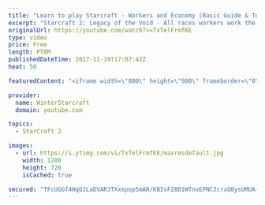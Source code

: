 ```yaml
---
title: "Learn to play Starcraft - Workers and Economy (Basic Guide & Tutorial)"
excerpt: "Starcraft 2: Legacy of the Void - All races workers work the same (mule notwithstanding!)  Wiki on mining: http://wiki.teamliquid.net/starcraft2/Mining_Minerals"
originalUrl: https://youtube.com/watch?v=TxTelFrmfKE
type: video
price: Free
length: PT8M
publishedDateTime: 2017-11-19T17:07:42Z
heat: 50

featuredContent: "<iframe width=\"800\" height=\"500\" frameborder=\"0\" src=\"https://www.youtube.com/embed/TxTelFrmfKE\" allow=\"accelerometer; autoplay; encrypted-media; gyroscope; picture-in-picture\" allowfullscreen></iframe>"

provider:
  name: WinterStarcraft
  domain: youtube.com

topics:
  - StarCraft 2

images:
  - url: https://i.ytimg.com/vi/TxTelFrmfKE/maxresdefault.jpg
    width: 1280
    height: 720
    isCached: true

secured: "TFcUGGf4HqOJLaDVAR3TXxepop5mAR/KBIvFZ8D1WTnxEPNCJcrxQ0ysUMUA+lnMJnr21QRHnpeCzXZyGCgjTdXW6JovHOuGpLsstzQCikTCuU3HoGu+SSLn4SC5lbExOgzSYB/ZwjjL19ecYha3YlK71MjJhnuOdcvE1zUpQnO/CgBZlBfe6brxOyPxGhoWzHxtXjpiVcJ6OSEKHz8W4ln/i6QNa1ydPeYaEz3ZntUs9VlBlf42wvpccgqF8Bwbo3aiuwYRJdJdldF+IDpn6VjDNBeI9Gmk7ONAQDUvpksSYNUNzl6J3MRlktqfMu/CnrlbwCgb0NjQ11XlRenaF3IKDgIe5Q0FC7Q2bhGt8f33Pq8PC9jbUX81qh9BQQUz2dFzC2eYqXM9XsFXrTe8XH6MWtyr6F3C6WTuTYnpByU=;IJVnLE8rCW+EzbmF0AcTYA=="
---
```


